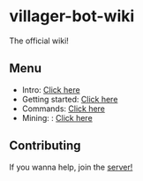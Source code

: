 # villager-bot-wiki
The official wiki!

## Menu

- Intro: [Click here]("./intro.md")
- Getting started: [Click here]("./getting-started.md")
- Commands: [Click here]("./commands.md")
- Mining: : [Click here]("./mining.md")

## Contributing
If you wanna help, join the [server!](https://discord.gg/XwgJ69uHQY)
